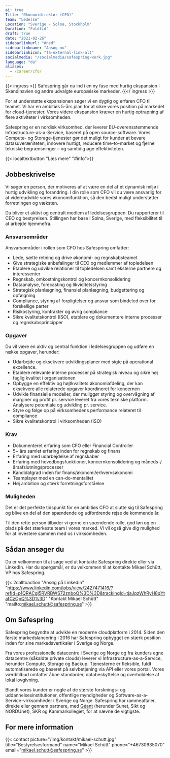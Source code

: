 ```yaml
---
ai: true
Title: "Økonomidirektør (CFO)"
Team: "Ledelse"
Location: "Sverige - Solna, Stockholm"
Duration: "Fuldtid"
draft: true
date: "2021-02-26"
sidebarlinkurl: "#ned"
sidebarlinkname: "Ansøg nu"
sidebarlinkicon: "fa-external-link-alt"
socialmedia: "/socialmedia/safespring-work.jpg"
language: "da"
aliases:
  - /career/cfo/
---
```

{{< ingress >}}
Safespring går nu ind i en ny fase med hurtig ekspansion i Skandinavien og andre udvalgte europæiske markeder.
{{</ ingress >}}

For at understøtte ekspansionen søger vi en dygtig og erfaren CFO til teamet. Vi har en ambitiøs 5-års plan for at sikre vores position på markedet for cloud-tjenester. Vores videre ekspansion kræver en hurtig optrapning af flere aktiviteter i virksomheden.

Safespring er en nordisk virksomhed, der leverer EU-overensstemmende Infrastructure-as-a-Service, baseret på open source-software. Vores Compute- og Storage-tjenester gør det muligt for kunder at bevare datasuveræniteten, innovere hurtigt, reducere time-to-market og fjerne tekniske begrænsninger – og samtidig øge effektiviteten.

{{< localtextbutton "Læs mere" "#info">}}

## Jobbeskrivelse

Vi søger en person, der motiveres af at være en del af et dynamisk miljø i hurtig udvikling og forandring. I din rolle som CFO vil du være ansvarlig for at videreudvikle vores økonomifunktion, så den bedst muligt understøtter forretningen og væksten.

Du bliver et aktivt og centralt medlem af ledelsesgruppen. Du rapporterer til CEO og bestyrelsen. Stillingen har base i Solna, Sverige, med fleksibilitet til at arbejde hjemmefra.

### Ansvarsområder

Ansvarsområder i rollen som CFO hos Safespring omfatter:

- Lede, sætte retning og drive økonomi- og regnskabsteamet
- Give strategiske anbefalinger til CEO og medlemmer af topledelsen
- Etablere og udvikle relationer til topledelsen samt eksterne partnere og interessenter
- Regnskab, omkostningskontrol og koncernkonsolidering
- Dataanalyse, forecasting og likviditetsstyring
- Strategisk planlægning, finansiel planlægning, budgettering og opfølgning
- Compliance, styring af forpligtelser og ansvar som bindeled over for forskellige parter
- Risikostyring, kontrakter og øvrig compliance
- Sikre kvalitetskontrol (ISO), etablere og dokumentere interne processer og regnskabsprincipper

### Opgaver

Du vil være en aktiv og central funktion i ledelsesgruppen og udføre en række opgaver, herunder:

- Udarbejde og eksekvere udviklingsplaner med sigte på operational excellence.
- Etablere relevante interne processer på strategisk niveau og sikre høj faglig kvalitet i organisationen
- Opbygge en effektiv og højtkvalitets økonomiafdeling, der kan eksekvere alle relaterede opgaver koordineret for koncernen
- Udvikle finansielle modeller, der muliggør styring og overvågning af marginer og profit pr. service leveret fra vores tekniske platform. Analysere potentiale og udvikling pr. service.
- Styre og følge op på virksomhedens performance relateret til compliance
- Sikre kvalitetskontrol i virksomheden (ISO)

### Krav

- Dokumenteret erfaring som CFO eller Financial Controller
- 5+ års samlet erfaring inden for regnskab og finans
- Erfaring med udarbejdelse af regnskaber
- Erfaring med hovedbogsfunktioner, koncernkonsolidering og måneds-/årsafslutningsprocesser
- Kandidatgrad inden for finans/økonomi/erhvervsøkonomi
- Teamplayer med en can-do-mentalitet
- Høj ambition og stærk forretningsforståelse

<div id="down"></div>

### Muligheden

Det er det perfekte tidspunkt for en ambitiøs CFO at slutte sig til Safespring og blive en del af den spændende og udfordrende rejse de kommende år.

Til den rette person tilbyder vi gerne en spændende rolle, god løn og en plads på det stærkeste team i vores marked. Vi vil også give dig mulighed for at investere sammen med os i virksomheden.

<div id="info"></div>

## Sådan ansøger du

Du er velkommen til at søge ved at kontakte Safespring direkte eller via LinkedIn. Har du spørgsmål, er du velkommen til at kontakte Mikael Schütt, VP hos Safespring.

{{< 2calltoaction "Ansøg på LinkedIn" "https://www.linkedin.com/jobs/view/2427471416/?refId=p1QRACgI5RVRBWS72znboQ%3D%3D&trackingId=tjaJpzWhRyH8qYtafCzOpQ%3D%3D" "Kontakt Mikael Schütt" "mailto:mikael.schutt@safespring.se" >}}

## Om Safespring

Safespring begyndte at udvikle en moderne cloudplatform i 2014. Siden den første markedslancering i 2016 har Safespring opbygget en stærk position inden for sine markedsvertikaler i Sverige og Norge.

Fra vores professionelle datacentre i Sverige og Norge og fra kunders egne datacentre (såkaldte private clouds) leverer vi Infrastructure-as-a-Service, herunder Compute, Storage og Backup. Tjenesterne er fleksible, fuldt automatiserede og baseret på selvbetjening via API eller vores portal. Vores værditilbud omfatter åbne standarder, databeskyttelse og overholdelse af lokal lovgivning.

Blandt vores kunder er nogle af de største forsknings- og uddannelsesinstitutioner, offentlige myndigheder og Software-as-a-Service-virksomheder i Sverige og Norge. Safespring har rammeaftaler, direkte eller gennem partnere, med [Géant](/ocre) (herunder Sunet, Sikt og NORDUnet), SKR og Kammarkollegiet, for at nævne de vigtigste.

## For mere information

{{< contact picture="/img/kontakt/mikael-schutt.jpg" title="Bestyrelsesformand" name="Mikael Schütt" phone="+46730935070" email="mikael.schutt@safespring.se" >}}